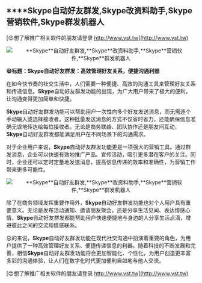 ## ****Skype**自动好友群发,**Skype**改资料助手,**Skype**营销软件,**Skype**群发机器人**

[😍想了解推广相关软件的朋友请登录 http://www.vst.tw](http://www.vst.tw)

 <center><img src="https://vst.tw/MP4/tuiguang/png/7.png" alt="**Skype**自动好友群发,**Skype**改资料助手,**Skype**营销软件,**Skype**群发机器人"></center>

**😄标题：**Skype**自动好友群发：高效管理好友关系，便捷沟通利器**

在如今快节奏的社交生活中，人们需要一种便捷、高效的沟通工具来管理好友关系和传递信息。**Skype**自动好友群发功能的出现，为广大用户带来了极大的便利，让沟通变得更加简单和快捷。

**Skype**自动好友群发功能可以帮助用户一次性向多个好友发送消息，而无需逐个手动输入或选择接收者。这种批量发送消息的方式不仅省时省力，还能确保信息准确无误地传达给每位接收者。无论是商务联络、团队协作还是朋友间互动，**Skype**自动好友群发都能满足用户在不同场景下的沟通需求。

对于企业用户来说，**Skype**自动好友群发功能更是一项强大的营销工具。通过群发消息，企业可以快速有效地推广产品、宣传活动，吸引更多潜在客户的关注。同时，企业还可以定时定量地发送消息，提高信息传递的效率和准确性，为营销工作带来更多可能性。

 <center><img src="https://vst.tw/MP4/tuiguang/png/2.png" alt="**Skype**自动好友群发,**Skype**改资料助手,**Skype**营销软件,**Skype**群发机器人"></center>

除了在商务领域发挥重要作用外，**Skype**自动好友群发功能也对个人用户具有重要意义。无论是发布活动通知、邀请朋友聚会，还是分享生活见闻、表达情感心情，**Skype**自动好友群发都能帮助用户快速便捷地与身边的人分享生活点滴，增进彼此之间的交流和情感联系。

总的来说，**Skype**自动好友群发功能在现代社交沟通中扮演着重要的角色，为用户提供了一种高效管理好友关系、便捷传递信息的利器。随着科技的不断发展和完善，相信**Skype**自动好友群发功能将会更加智能化、个性化，为用户创造更丰富多彩的沟通体验，让人们在数字化时代更加便利自如地与他人交流。

[😍想了解推广相关软件的朋友请登录 http://www.vst.tw](http://www.vst.tw)



